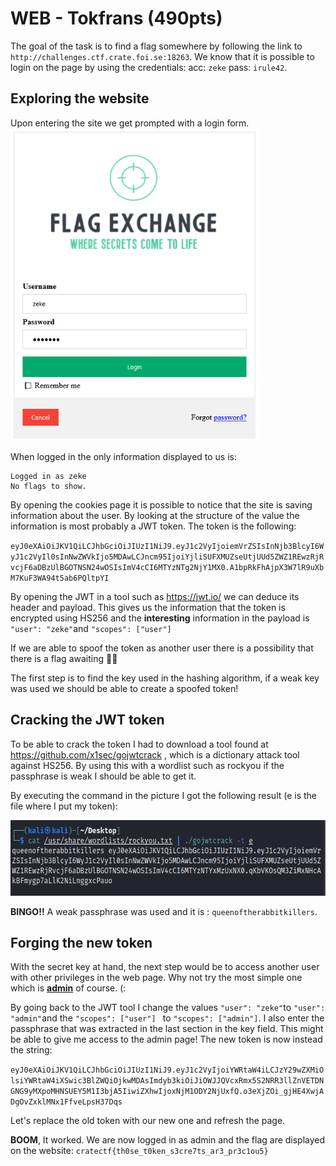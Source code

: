 # WEB - Tokfrans (490pts)

The goal of the task is to find a flag somewhere by following the link to `http://challenges.ctf.crate.foi.se:18263`. We know that it is possible to login on the page by using the credentials:
acc: `zeke`
pass: `irule42`.

## Exploring the website

Upon entering the site we get prompted with a login form.
<img src="https://raw.githubusercontent.com/Liimpo/Writeups/main/FOI%202021/images/tokfrans_1.png" alt="MarineGEO circle logo" style="height: 500px; width:400px;"/>

When logged in the only information displayed to us is: 

```
Logged in as zeke
No flags to show. 
```

By opening the cookies page it is possible to notice that the site is saving information about the user. By looking at the structure of the value the information is most probably a JWT token. The token is the following:

`eyJ0eXAiOiJKV1QiLCJhbGciOiJIUzI1NiJ9.eyJ1c2VyIjoiemVrZSIsInNjb3BlcyI6WyJ1c2VyIl0sInNwZWVkIjo5MDAwLCJncm95IjoiYjliSUFXMUZseUtjUUd5ZWZ1REwzRjRvcjF6aDBzUlBGOTNSN24wOSIsImV4cCI6MTYzNTg2NjY1MX0.A1bpRkFhAjpX3W7lR9uXbM7KuF3WA94t5ab6PQltpYI`

By opening the JWT in a tool such as https://jwt.io/ we can deduce its header and payload. This gives us the information that the token is encrypted using HS256 and the __interesting__ information in the payload is `"user": "zeke"`and `"scopes": ["user"]`

If we are able to spoof the token as another user there is a possibility that there is a flag awaiting 🥳🥳

The first step is to find the key used in the hashing algorithm, if a weak key was used we should be able to create a spoofed token!



## Cracking the JWT token

To be able to crack the token I had to download a tool found at https://github.com/x1sec/gojwtcrack , which is a dictionary attack tool against HS256. By using this with a wordlist such as rockyou if the passphrase is weak I should be able to get it.

By executing the command in the picture I got the following result (e is the file where I put my token):

<img src="https://raw.githubusercontent.com/Liimpo/Writeups/main/FOI%202021/images/tokfrans_2.png" alt="MarineGEO circle logo" style="height: 121px; width:628px;"/>

**BINGO!!** A weak passphrase was used and it is : `queenoftherabbitkillers`. 



## Forging the new token

With the secret key at hand, the next step would be to access another user with other privileges in the web page. Why not try the most simple one which is <u>__admin__</u> of course. (:

By going back to the JWT tool I change the values `"user": "zeke"`to `"user": "admin"`and the `"scopes": ["user"] ` to `"scopes": ["admin"]`. I also enter the passphrase that was extracted in the last section in the key field. This might be able to give me access to the admin page! The new token is now instead the string:

`eyJ0eXAiOiJKV1QiLCJhbGciOiJIUzI1NiJ9.eyJ1c2VyIjoiYWRtaW4iLCJzY29wZXMiOlsiYWRtaW4iXSwic3BlZWQiOjkwMDAsImdyb3kiOiJiOWJJQVcxRmx5S2NRR3llZnVETDNGNG9yMXpoMHNSUEY5M1I3bjA5IiwiZXhwIjoxNjM1ODY2NjUxfQ.o3eXjZOi_gjHE4XwjADgOvZxklMNx1FfveLpsH37Dqs`

Let's replace the old token with our new one and refresh the page.

**BOOM**, It worked. We are now logged in as admin and the flag are displayed on the website: `cratectf{th0se_t0ken_s3cre7ts_ar3_pr3c1ou5}        `

